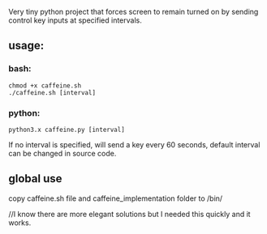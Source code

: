 Very tiny python project that forces screen to remain turned on by sending control key inputs at specified intervals.

## usage:
### bash:
```
chmod +x caffeine.sh
./caffeine.sh [interval]
```

### python:
```
python3.x caffeine.py [interval]
```

If no interval is specified, will send a key every 60 seconds, default interval can be changed in source code.

## global use
copy caffeine.sh file and caffeine_implementation folder to /bin/

//I know there are more elegant solutions but I needed this quickly and it works.